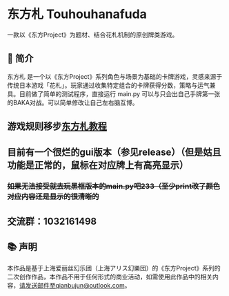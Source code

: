 # 东方札 Touhouhanafuda
一款以《东方Project》为题材、结合花札机制的原创牌类游戏。

## 🎴 简介
东方札 是一个以《东方Project》系列角色与场景为基础的卡牌游戏，灵感来源于传统日本游戏「花札」。玩家通过收集特定组合的卡牌获得分数，策略与运气兼具。目前做了简单的测试程序，直接运行 main.py 可以与只会出自己手牌第一张的BAKA对战。可以简单修改让自己左右脑互博。

## 游戏规则移步[东方札教程](./touhouhanafuda.md)

## 目前有一个很烂的gui版本（参见release）（但是姑且功能是正常的，鼠标在对应牌上有高亮显示）
### ~~如果无法接受就去玩黑框版本的main.py吧233（至少print改了颜色对应内容还是显示的很清晰的~~

## 交流群：1032161498

## 📚 声明
本作品是基于上海爱丽丝幻乐团（上海アリス幻樂団）的《东方Project》系列的二次创作作品，本作品不用于任何形式的商业活动，如需使用此作品中的相关内容，请发送邮件至qianbujun@outlook.com。  
